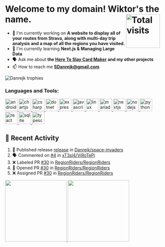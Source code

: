 <h1 align="left">Welcome to my domain! Wiktor's the name. <img src="https://komarev.com/ghpvc/?username=Danrejk&label=Profile%20views&color=0e75b6&style=flat" align="right" width="110" alt="Total visits" /></h1> 

- 🚧 I'm currently working on **A website to display all of your routes from Strava, along with multi-day trip analysis and a map of all the regions you have visited.**
- 🧠 I'm currently learning **Next.js & Managing Large Data**
- 🗣 Ask me about **the [Here To Slay Card Maker](https://github.com/Danrejk/Here-To-Slay-Card-Maker) and my other projects**
- 📫 How to reach me **SDanrejk@gmail.com**

<img src="https://github-profile-trophy.vercel.app/?username=Danrejk&theme=kimbie_dark&no-bg=true&no-frame=true" alt="Danrejk trophies" />

<h3 align="left">Languages and Tools:</h3>
<p align="left"> <a href="https://developer.mozilla.org/en-US/docs/Web/android" target="_blank" rel="noreferrer"> <img src="https://skillicons.dev/icons?i=androidstudio" alt="android" width="40" height="40"/> </a> <a href="https://developer.mozilla.org/en-US/docs/Web/chartjs" target="_blank" rel="noreferrer"> <img src="https://cdn.simpleicons.org/chartdotjs/FF6384" alt="chartjs" width="40" height="40"/> </a> <a href="https://developer.mozilla.org/en-US/docs/Web/csharp" target="_blank" rel="noreferrer"> <img src="https://skillicons.dev/icons?i=cs" alt="csharp" width="40" height="40"/> </a> <a href="https://developer.mozilla.org/en-US/docs/Web/dotnet" target="_blank" rel="noreferrer"> <img src="https://skillicons.dev/icons?i=dotnet" alt="dotnet" width="40" height="40"/> </a> <a href="https://developer.mozilla.org/en-US/docs/Web/express" target="_blank" rel="noreferrer"> <img src="https://skillicons.dev/icons?i=express" alt="express" width="40" height="40"/> </a> <a href="https://developer.mozilla.org/en-US/docs/Web/javascript" target="_blank" rel="noreferrer"> <img src="https://skillicons.dev/icons?i=js" alt="javascript" width="40" height="40"/> </a> <a href="https://developer.mozilla.org/en-US/docs/Web/linux" target="_blank" rel="noreferrer"> <img src="https://skillicons.dev/icons?i=linux" alt="linux" width="40" height="40"/> </a> <a href="https://developer.mozilla.org/en-US/docs/Web/mariadb" target="_blank" rel="noreferrer"> <img src="https://cdn.jsdelivr.net/gh/devicons/devicon/icons/mysql/mysql-original-wordmark.svg" alt="mariadb" width="40" height="40"/> </a> <a href="https://developer.mozilla.org/en-US/docs/Web/nextjs" target="_blank" rel="noreferrer"> <img src="https://skillicons.dev/icons?i=nextjs" alt="nextjs" width="40" height="40"/> </a> <a href="https://developer.mozilla.org/en-US/docs/Web/nodejs" target="_blank" rel="noreferrer"> <img src="https://skillicons.dev/icons?i=nodejs" alt="nodejs" width="40" height="40"/> </a> <a href="https://developer.mozilla.org/en-US/docs/Web/python" target="_blank" rel="noreferrer"> <img src="https://skillicons.dev/icons?i=py" alt="python" width="40" height="40"/> </a> <a href="https://developer.mozilla.org/en-US/docs/Web/react" target="_blank" rel="noreferrer"> <img src="https://skillicons.dev/icons?i=react" alt="react" width="40" height="40"/> </a> <a href="https://developer.mozilla.org/en-US/docs/Web/sqlite" target="_blank" rel="noreferrer"> <img src="https://skillicons.dev/icons?i=sqlite" alt="sqlite" width="40" height="40"/> </a> <a href="https://developer.mozilla.org/en-US/docs/Web/typescript" target="_blank" rel="noreferrer"> <img src="https://skillicons.dev/icons?i=ts" alt="typescript" width="40" height="40"/> </a></p>

## 🚀 Recent Activity  
<!--START_SECTION:activity-->
1. 🚀 Published release [release](https://github.com/Danrejk/space-invaders/releases/tag/release) in [Danrejk/space-invaders](https://github.com/Danrejk/space-invaders)
2. 🗣 Commented on [#4](https://github.com/xT3sl4/ViRoTePi/pull/4#issuecomment-3373678312) in [xT3sl4/ViRoTePi](https://github.com/xT3sl4/ViRoTePi)
3. ❌ Labeled PR [#30](undefined) in [RegionRiders/RegionRiders](https://github.com/RegionRiders/RegionRiders)
4. 💪 Opened PR [#30](undefined) in [RegionRiders/RegionRiders](https://github.com/RegionRiders/RegionRiders)
5. ❌ Assigned PR [#30](undefined) in [RegionRiders/RegionRiders](https://github.com/RegionRiders/RegionRiders)
<!--END_SECTION:activity-->

<a href="https://github.com/anuraghazra/github-readme-stats">
  <img height=200 src="https://readme-stats-danrejk.vercel.app/api?username=Danrejk&theme=github_dark&border_color=3d444d&count_private=true" />
</a>
<a href="https://github.com/anuraghazra/github-readme-stats">
  <img height=200 src="https://readme-stats-danrejk.vercel.app/api/top-langs/?username=Danrejk&layout=compact&theme=github_dark&border_color=3d444d&count_private=true&hide=QML&langs_count=10&size_weight=0.6&count_weight=0.4" />
</a>
